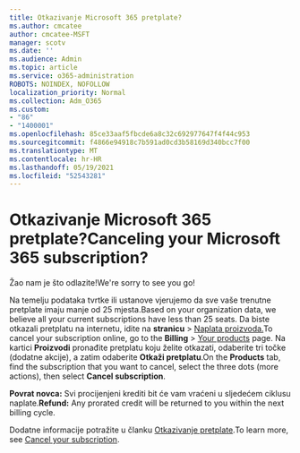 ```yaml
---
title: Otkazivanje Microsoft 365 pretplate?
ms.author: cmcatee
author: cmcatee-MSFT
manager: scotv
ms.date: ''
ms.audience: Admin
ms.topic: article
ms.service: o365-administration
ROBOTS: NOINDEX, NOFOLLOW
localization_priority: Normal
ms.collection: Adm_O365
ms.custom:
- "86"
- "1400001"
ms.openlocfilehash: 85ce33aaf5fbcde6a8c32c692977647f4f44c953
ms.sourcegitcommit: f4866e94918c7b591ad0cd3b58169d340bcc7f00
ms.translationtype: MT
ms.contentlocale: hr-HR
ms.lasthandoff: 05/19/2021
ms.locfileid: "52543281"
---
```

# <a name="canceling-your-microsoft-365-subscription"></a><span data-ttu-id="b05a8-102">Otkazivanje Microsoft 365 pretplate?</span><span class="sxs-lookup"><span data-stu-id="b05a8-102">Canceling your Microsoft 365 subscription?</span></span>

<span data-ttu-id="b05a8-103">Žao nam je što odlazite!</span><span class="sxs-lookup"><span data-stu-id="b05a8-103">We're sorry to see you go!</span></span>
  
<span data-ttu-id="b05a8-104">Na temelju podataka tvrtke ili ustanove vjerujemo da sve vaše trenutne pretplate imaju manje od 25 mjesta.</span><span class="sxs-lookup"><span data-stu-id="b05a8-104">Based on your organization data, we believe all your current subscriptions have less than 25 seats.</span></span> <span data-ttu-id="b05a8-105">Da biste otkazali pretplatu na internetu, idite na **stranicu** \> [Naplata proizvoda.](https://go.microsoft.com/fwlink/p/?linkid=842054)</span><span class="sxs-lookup"><span data-stu-id="b05a8-105">To cancel your subscription online, go to the **Billing** \> [Your products](https://go.microsoft.com/fwlink/p/?linkid=842054) page.</span></span> <span data-ttu-id="b05a8-106">Na kartici **Proizvodi** pronađite pretplatu koju želite otkazati, odaberite tri točke (dodatne akcije), a zatim odaberite **Otkaži pretplatu**.</span><span class="sxs-lookup"><span data-stu-id="b05a8-106">On the **Products** tab, find the subscription that you want to cancel, select the three dots (more actions), then select **Cancel subscription**.</span></span>
  
<span data-ttu-id="b05a8-107">**Povrat novca:** Svi procijenjeni krediti bit će vam vraćeni u sljedećem ciklusu naplate.</span><span class="sxs-lookup"><span data-stu-id="b05a8-107">**Refund:** Any prorated credit will be returned to you within the next billing cycle.</span></span>

<span data-ttu-id="b05a8-108">Dodatne informacije potražite u članku [Otkazivanje pretplate](/microsoft-365/commerce/subscriptions/cancel-your-subscription).</span><span class="sxs-lookup"><span data-stu-id="b05a8-108">To learn more, see [Cancel your subscription](/microsoft-365/commerce/subscriptions/cancel-your-subscription).</span></span>